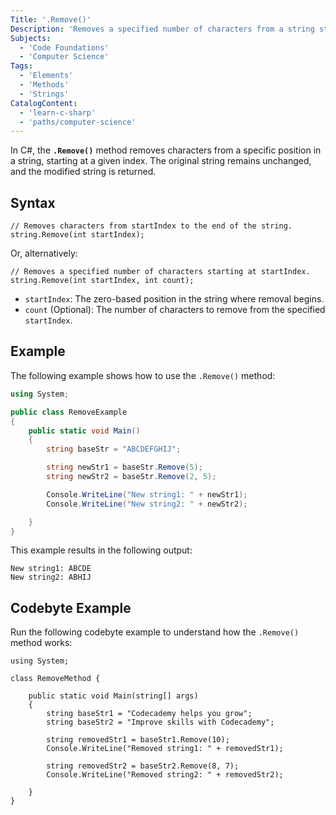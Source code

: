 ```yaml
---
Title: '.Remove()'
Description: 'Removes a specified number of characters from a string starting at a defined index and returns the modified string.'
Subjects:
  - 'Code Foundations'
  - 'Computer Science'
Tags:
  - 'Elements'
  - 'Methods'
  - 'Strings'
CatalogContent:
  - 'learn-c-sharp'
  - 'paths/computer-science'
---
```


In C#, the **`.Remove()`** method removes characters from a specific position in a string, starting at a given index. The original string remains unchanged, and the modified string is returned.

## Syntax

```pseudo
// Removes characters from startIndex to the end of the string.
string.Remove(int startIndex);
```

Or, alternatively:

```pseudo
// Removes a specified number of characters starting at startIndex.
string.Remove(int startIndex, int count);
```

- `startIndex`: The zero-based position in the string where removal begins.
- `count` (Optional): The number of characters to remove from the specified `startIndex`.

## Example

The following example shows how to use the `.Remove()` method:

```cs
using System;

public class RemoveExample
{
    public static void Main()
    {
        string baseStr = "ABCDEFGHIJ";

        string newStr1 = baseStr.Remove(5);
        string newStr2 = baseStr.Remove(2, 5);

        Console.WriteLine("New string1: " + newStr1);
        Console.WriteLine("New string2: " + newStr2);

    }
}
```

This example results in the following output:

```shell
New string1: ABCDE
New string2: ABHIJ
```

## Codebyte Example

Run the following codebyte example to understand how the `.Remove()` method works:

```codebyte/csharp
using System;

class RemoveMethod {

    public static void Main(string[] args)
    {
        string baseStr1 = "Codecademy helps you grow";
        string baseStr2 = "Improve skills with Codecademy";

        string removedStr1 = baseStr1.Remove(10);
        Console.WriteLine("Removed string1: " + removedStr1);

        string removedStr2 = baseStr2.Remove(8, 7);
        Console.WriteLine("Removed string2: " + removedStr2);

    }
}
```
